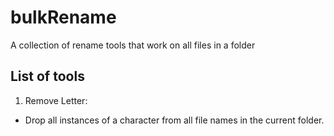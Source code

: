 # bulkRename
A collection of rename tools that work on all files in a folder

## List of tools
1. Remove Letter: 
  - Drop all instances of a character from all file names in the current folder. 

